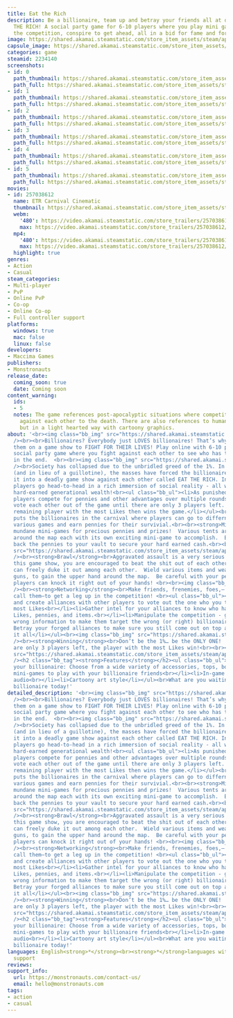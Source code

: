 ```yaml
---
title: Eat the Rich
description: Be a billionaire, team up and betray your friends all at once in EAT
  THE RICH! A social party game for 6-10 players where you play mini games, vote out
  the competition, conspire to get ahead, all in a bid for fame and fortune!
image: https://shared.akamai.steamstatic.com/store_item_assets/steam/apps/2234140/header.jpg?t=1731574670
capsule_image: https://shared.akamai.steamstatic.com/store_item_assets/steam/apps/2234140/capsule_231x87.jpg?t=1731574670
categories: game
steamid: 2234140
screenshots:
- id: 0
  path_thumbnail: https://shared.akamai.steamstatic.com/store_item_assets/steam/apps/2234140/ss_f3bcfde1e6f3dbbea0de19e39da2505acdd3afab.600x338.jpg?t=1731574670
  path_full: https://shared.akamai.steamstatic.com/store_item_assets/steam/apps/2234140/ss_f3bcfde1e6f3dbbea0de19e39da2505acdd3afab.1920x1080.jpg?t=1731574670
- id: 1
  path_thumbnail: https://shared.akamai.steamstatic.com/store_item_assets/steam/apps/2234140/ss_c232451a29590bed6cd3dec711f61b46cc020b02.600x338.jpg?t=1731574670
  path_full: https://shared.akamai.steamstatic.com/store_item_assets/steam/apps/2234140/ss_c232451a29590bed6cd3dec711f61b46cc020b02.1920x1080.jpg?t=1731574670
- id: 2
  path_thumbnail: https://shared.akamai.steamstatic.com/store_item_assets/steam/apps/2234140/ss_44ed6e53f5ee243464dcedb867fbd2e46fb649ab.600x338.jpg?t=1731574670
  path_full: https://shared.akamai.steamstatic.com/store_item_assets/steam/apps/2234140/ss_44ed6e53f5ee243464dcedb867fbd2e46fb649ab.1920x1080.jpg?t=1731574670
- id: 3
  path_thumbnail: https://shared.akamai.steamstatic.com/store_item_assets/steam/apps/2234140/ss_4f11363f06de3b530e9a6c7e702d18c20c7be4ad.600x338.jpg?t=1731574670
  path_full: https://shared.akamai.steamstatic.com/store_item_assets/steam/apps/2234140/ss_4f11363f06de3b530e9a6c7e702d18c20c7be4ad.1920x1080.jpg?t=1731574670
- id: 4
  path_thumbnail: https://shared.akamai.steamstatic.com/store_item_assets/steam/apps/2234140/ss_d793cadaac3c43637f73d35e047cc823af2236e1.600x338.jpg?t=1731574670
  path_full: https://shared.akamai.steamstatic.com/store_item_assets/steam/apps/2234140/ss_d793cadaac3c43637f73d35e047cc823af2236e1.1920x1080.jpg?t=1731574670
- id: 5
  path_thumbnail: https://shared.akamai.steamstatic.com/store_item_assets/steam/apps/2234140/ss_6a96de85b9f912cd89707598d47bd7965a0ca8c3.600x338.jpg?t=1731574670
  path_full: https://shared.akamai.steamstatic.com/store_item_assets/steam/apps/2234140/ss_6a96de85b9f912cd89707598d47bd7965a0ca8c3.1920x1080.jpg?t=1731574670
movies:
- id: 257038612
  name: ETR Carnival Cinematic
  thumbnail: https://shared.akamai.steamstatic.com/store_item_assets/steam/apps/257038612/movie.293x165.jpg?t=1721254380
  webm:
    '480': https://video.akamai.steamstatic.com/store_trailers/257038612/movie480_vp9.webm?t=1721254380
    max: https://video.akamai.steamstatic.com/store_trailers/257038612/movie_max_vp9.webm?t=1721254380
  mp4:
    '480': https://video.akamai.steamstatic.com/store_trailers/257038612/movie480.mp4?t=1721254380
    max: https://video.akamai.steamstatic.com/store_trailers/257038612/movie_max.mp4?t=1721254380
  highlight: true
genres:
- Action
- Casual
steam_categories:
- Multi-player
- PvP
- Online PvP
- Co-op
- Online Co-op
- Full controller support
platforms:
  windows: true
  mac: false
  linux: false
developers:
- Maccima Games
publishers:
- Monstronauts
release_date:
  coming_soon: true
  date: Coming soon
content_warning:
  ids:
  - 5
  notes: The game references post-apocalyptic situations where competitors are pitted
    against each other to the death. There are also references to humans being eaten,
    but in a light hearted way with cartoony graphics.
about: '<br><img class="bb_img" src="https://shared.akamai.steamstatic.com/store_item_assets/steam/apps/2234140/extras/etr_steam_store_section1_splash_art_transparent.png?t=1731574670"
  /><br><br>Billionaires? Everybody just LOVES billionaires! That’s why we’ve put
  them on a game show to FIGHT FOR THEIR LIVES! Play online with 6-10 players in this
  social party game where you fight against each other to see who has the most Likes
  in the end.  <br><br><img class="bb_img" src="https://shared.akamai.steamstatic.com/store_item_assets/steam/apps/2234140/extras/etr_steam_store_section2_theme.png?t=1731574670"
  /><br>Society has collapsed due to the unbridled greed of the 1%. In retribution
  (and in lieu of a guillotine), the masses have forced the billionaires who caused
  it into a deadly game show against each other called EAT THE RICH. In this gameshow,
  players go head-to-head in a rich immersion of social reality - all without their
  hard-earned generational wealth!<br><ul class="bb_ul"><li>As punished billionaires,
  players compete for pennies and other advantages over multiple rounds. <br></li><li>Players
  vote each other out of the game until there are only 3 players left. <br></li><li>The
  remaining player with the most Likes then wins the game.</li></ul><br>EAT THE RICH
  puts the billionaires in the carnival where players can go to differnt booths, play
  various games and earn pennies for their survivial.<br><br><strong>Mini-Games</strong><br>Play
  mundane mini-games for precious pennies and prizes!  Various tents are situated
  around the map each with its own exciting mini-game to accomplish.  Be sure to bring
  back the pennies to your vault to secure your hard earned cash.<br><br><img class="bb_img"
  src="https://shared.akamai.steamstatic.com/store_item_assets/steam/apps/2234140/extras/BrawlPhase4.gif?t=1731574670"
  /><br><strong>Brawl</strong><br>Aggravated assault is a very serious crime but in
  this game show, you are encouraged to beat the shit out of each other! Billionaires
  can freely duke it out among each other.  Wield various items and weapons, like
  guns, to gain the upper hand around the map.  Be careful with your pennies as other
  players can knock it right out of your hands! <br><br><img class="bb_img" src="https://shared.akamai.steamstatic.com/store_item_assets/steam/apps/2234140/extras/Elimination_Phase2.gif?t=1731574670"
  /><br><strong>Networking</strong><br>Make friends, frenemies, foes,– whatever you
  call them–to get a leg up in the competition! <br><ul class="bb_ul"><li>Be aggressive
  and create alliances with other players to vote out the one who you think has the
  most Likes<br></li><li>Gather intel for your alliances to know who has the most
  Likes, pennies, and items.<br></li><li>Manipulate the competition - give them the
  wrong information to make them target the wrong (or right) billionaire!<br></li><li>
  Betray your forged alliances to make sure you still come out on top at the end of
  it all</li></ul><br><img class="bb_img" src="https://shared.akamai.steamstatic.com/store_item_assets/steam/apps/2234140/extras/Victory5.gif?t=1731574670"
  /><br><strong>Winning</strong><br>Don’t be the 1%… be the ONLY ONE!  Once there
  are only 3 players left, the player with the most Likes win!<br><br><img class="bb_img"
  src="https://shared.akamai.steamstatic.com/store_item_assets/steam/apps/2234140/extras/etr_steam_store_section10_features.png?t=1731574670"
  /><h2 class="bb_tag"><strong>Features</strong></h2><ul class="bb_ul"><li>Customize
  your billionaire: Choose from a wide variety of accessories, tops, bottoms!<br></li><li>Several
  mini-games to play with your billionaire friends<br></li><li>In-game text chat and
  audio<br></li><li>Cartoony art style</li></ul><br>What are you waiting for? Be a
  billionaire today!'
detailed_description: '<br><img class="bb_img" src="https://shared.akamai.steamstatic.com/store_item_assets/steam/apps/2234140/extras/etr_steam_store_section1_splash_art_transparent.png?t=1731574670"
  /><br><br>Billionaires? Everybody just LOVES billionaires! That’s why we’ve put
  them on a game show to FIGHT FOR THEIR LIVES! Play online with 6-10 players in this
  social party game where you fight against each other to see who has the most Likes
  in the end.  <br><br><img class="bb_img" src="https://shared.akamai.steamstatic.com/store_item_assets/steam/apps/2234140/extras/etr_steam_store_section2_theme.png?t=1731574670"
  /><br>Society has collapsed due to the unbridled greed of the 1%. In retribution
  (and in lieu of a guillotine), the masses have forced the billionaires who caused
  it into a deadly game show against each other called EAT THE RICH. In this gameshow,
  players go head-to-head in a rich immersion of social reality - all without their
  hard-earned generational wealth!<br><ul class="bb_ul"><li>As punished billionaires,
  players compete for pennies and other advantages over multiple rounds. <br></li><li>Players
  vote each other out of the game until there are only 3 players left. <br></li><li>The
  remaining player with the most Likes then wins the game.</li></ul><br>EAT THE RICH
  puts the billionaires in the carnival where players can go to differnt booths, play
  various games and earn pennies for their survivial.<br><br><strong>Mini-Games</strong><br>Play
  mundane mini-games for precious pennies and prizes!  Various tents are situated
  around the map each with its own exciting mini-game to accomplish.  Be sure to bring
  back the pennies to your vault to secure your hard earned cash.<br><br><img class="bb_img"
  src="https://shared.akamai.steamstatic.com/store_item_assets/steam/apps/2234140/extras/BrawlPhase4.gif?t=1731574670"
  /><br><strong>Brawl</strong><br>Aggravated assault is a very serious crime but in
  this game show, you are encouraged to beat the shit out of each other! Billionaires
  can freely duke it out among each other.  Wield various items and weapons, like
  guns, to gain the upper hand around the map.  Be careful with your pennies as other
  players can knock it right out of your hands! <br><br><img class="bb_img" src="https://shared.akamai.steamstatic.com/store_item_assets/steam/apps/2234140/extras/Elimination_Phase2.gif?t=1731574670"
  /><br><strong>Networking</strong><br>Make friends, frenemies, foes,– whatever you
  call them–to get a leg up in the competition! <br><ul class="bb_ul"><li>Be aggressive
  and create alliances with other players to vote out the one who you think has the
  most Likes<br></li><li>Gather intel for your alliances to know who has the most
  Likes, pennies, and items.<br></li><li>Manipulate the competition - give them the
  wrong information to make them target the wrong (or right) billionaire!<br></li><li>
  Betray your forged alliances to make sure you still come out on top at the end of
  it all</li></ul><br><img class="bb_img" src="https://shared.akamai.steamstatic.com/store_item_assets/steam/apps/2234140/extras/Victory5.gif?t=1731574670"
  /><br><strong>Winning</strong><br>Don’t be the 1%… be the ONLY ONE!  Once there
  are only 3 players left, the player with the most Likes win!<br><br><img class="bb_img"
  src="https://shared.akamai.steamstatic.com/store_item_assets/steam/apps/2234140/extras/etr_steam_store_section10_features.png?t=1731574670"
  /><h2 class="bb_tag"><strong>Features</strong></h2><ul class="bb_ul"><li>Customize
  your billionaire: Choose from a wide variety of accessories, tops, bottoms!<br></li><li>Several
  mini-games to play with your billionaire friends<br></li><li>In-game text chat and
  audio<br></li><li>Cartoony art style</li></ul><br>What are you waiting for? Be a
  billionaire today!'
languages: English<strong>*</strong><br><strong>*</strong>languages with full audio
  support
reviews:
support_info:
  url: https://monstronauts.com/contact-us/
  email: hello@monstronauts.com
tags:
- action
- casual
---
```


